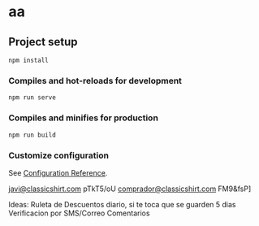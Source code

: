 # aa

## Project setup
```
npm install
```

### Compiles and hot-reloads for development
```
npm run serve
```

### Compiles and minifies for production
```
npm run build
```

### Customize configuration
See [Configuration Reference](https://cli.vuejs.org/config/).


javi@classicshirt.com
pTkT5/oU
comprador@classicshirt.com
FM9&fsP]



Ideas: 
Ruleta de Descuentos diario, si te toca que se guarden 5 dias
Verificacion por SMS/Correo
Comentarios
